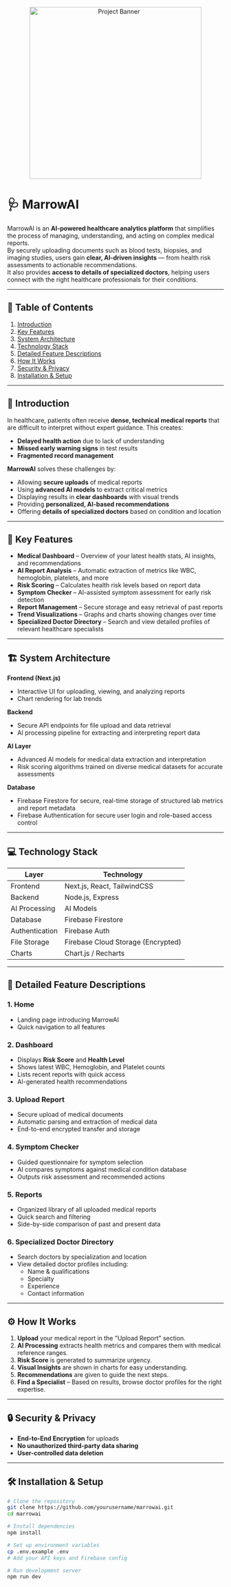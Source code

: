 <p align="center">
  <img src="public/readme_img.png" alt="Project Banner" width="400">
</p>

# 🩺 MarrowAI

MarrowAI is an **AI-powered healthcare analytics platform** that simplifies the process of managing, understanding, and acting on complex medical reports.  
By securely uploading documents such as blood tests, biopsies, and imaging studies, users gain **clear, AI-driven insights** — from health risk assessments to actionable recommendations.  
It also provides **access to details of specialized doctors**, helping users connect with the right healthcare professionals for their conditions.

---

## 📖 Table of Contents
1. [Introduction](#-introduction)
2. [Key Features](#-key-features)
3. [System Architecture](#-system-architecture)
4. [Technology Stack](#-technology-stack)
5. [Detailed Feature Descriptions](#-detailed-feature-descriptions)
6. [How It Works](#-how-it-works)
7. [Security & Privacy](#-security--privacy)
8. [Installation & Setup](#-installation--setup)

---

## 📌 Introduction

In healthcare, patients often receive **dense, technical medical reports** that are difficult to interpret without expert guidance. This creates:
- **Delayed health action** due to lack of understanding
- **Missed early warning signs** in test results
- **Fragmented record management**

**MarrowAI** solves these challenges by:
- Allowing **secure uploads** of medical reports
- Using **advanced AI models** to extract critical metrics
- Displaying results in **clear dashboards** with visual trends
- Providing **personalized, AI-based recommendations**
- Offering **details of specialized doctors** based on condition and location

---

## 🚀 Key Features

- **Medical Dashboard** – Overview of your latest health stats, AI insights, and recommendations
- **AI Report Analysis** – Automatic extraction of metrics like WBC, hemoglobin, platelets, and more
- **Risk Scoring** – Calculates health risk levels based on report data
- **Symptom Checker** – AI-assisted symptom assessment for early risk detection
- **Report Management** – Secure storage and easy retrieval of past reports
- **Trend Visualizations** – Graphs and charts showing changes over time
- **Specialized Doctor Directory** – Search and view detailed profiles of relevant healthcare specialists

---

## 🏗 System Architecture

**Frontend (Next.js)**
- Interactive UI for uploading, viewing, and analyzing reports
- Chart rendering for lab trends

**Backend**
- Secure API endpoints for file upload and data retrieval
- AI processing pipeline for extracting and interpreting report data

**AI Layer**
- Advanced AI models for medical data extraction and interpretation
- Risk scoring algorithms trained on diverse medical datasets for accurate assessments

**Database**
- Firebase Firestore for secure, real-time storage of structured lab metrics and report metadata
- Firebase Authentication for secure user login and role-based access control

---

## 💻 Technology Stack

| Layer           | Technology |
|----------------|------------|
| Frontend       | Next.js, React, TailwindCSS |
| Backend        | Node.js, Express |
| AI Processing  | AI Models |
| Database       | Firebase Firestore |
| Authentication | Firebase Auth |
| File Storage   | Firebase Cloud Storage (Encrypted) |
| Charts         | Chart.js / Recharts |

---

## 📂 Detailed Feature Descriptions

### 1. **Home**
- Landing page introducing MarrowAI
- Quick navigation to all features

### 2. **Dashboard**
- Displays **Risk Score** and **Health Level**
- Shows latest WBC, Hemoglobin, and Platelet counts
- Lists recent reports with quick access
- AI-generated health recommendations

### 3. **Upload Report**
- Secure upload of medical documents
- Automatic parsing and extraction of medical data
- End-to-end encrypted transfer and storage

### 4. **Symptom Checker**
- Guided questionnaire for symptom selection
- AI compares symptoms against medical condition database
- Outputs risk assessment and recommended actions

### 5. **Reports**
- Organized library of all uploaded medical reports
- Quick search and filtering
- Side-by-side comparison of past and present data

### 6. **Specialized Doctor Directory**
- Search doctors by specialization and location
- View detailed doctor profiles including:
  - Name & qualifications
  - Specialty
  - Experience
  - Contact information

---

## ⚙ How It Works

1. **Upload** your medical report in the "Upload Report" section.
2. **AI Processing** extracts health metrics and compares them with medical reference ranges.
3. **Risk Score** is generated to summarize urgency.
4. **Visual Insights** are shown in charts for easy understanding.
5. **Recommendations** are given to guide the next steps.
6. **Find a Specialist** – Based on results, browse doctor profiles for the right expertise.

---

## 🔒 Security & Privacy

- **End-to-End Encryption** for uploads
- **No unauthorized third-party data sharing**
- **User-controlled data deletion**

---

## 🛠 Installation & Setup

```bash
# Clone the repository
git clone https://github.com/yourusername/marrowai.git
cd marrowai

# Install dependencies
npm install

# Set up environment variables
cp .env.example .env
# Add your API keys and Firebase config

# Run development server
npm run dev

